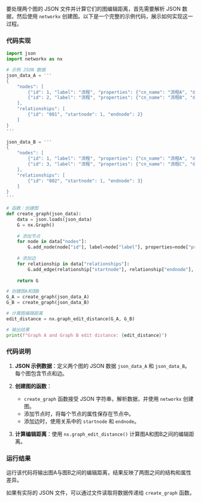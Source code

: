 要处理两个图的 JSON 文件并计算它们的图编辑距离，首先需要解析 JSON 数据，然后使用 `networkx` 创建图。以下是一个完整的示例代码，展示如何实现这一过程。

### 代码实现

```python
import json
import networkx as nx

# 示例 JSON 数据
json_data_A = '''
{
    "nodes": [
        {"id": 1, "label": "流程", "properties": {"cn_name": "流程A", "desc_cn": "描述A"}},
        {"id": 2, "label": "流程", "properties": {"cn_name": "流程B", "desc_cn": "描述B"}}
    ],
    "relationships": [
        {"id": "001", "startnode": 1, "endnode": 2}
    ]
}
'''

json_data_B = '''
{
    "nodes": [
        {"id": 1, "label": "流程", "properties": {"cn_name": "流程A", "desc_cn": "描述A"}},
        {"id": 3, "label": "流程", "properties": {"cn_name": "流程C", "desc_cn": "描述C"}}
    ],
    "relationships": [
        {"id": "002", "startnode": 1, "endnode": 3}
    ]
}
'''

# 函数：创建图
def create_graph(json_data):
    data = json.loads(json_data)
    G = nx.Graph()
    
    # 添加节点
    for node in data["nodes"]:
        G.add_node(node["id"], label=node["label"], properties=node["properties"])
    
    # 添加边
    for relationship in data["relationships"]:
        G.add_edge(relationship["startnode"], relationship["endnode"], id=relationship["id"])
    
    return G

# 创建图A和图B
G_A = create_graph(json_data_A)
G_B = create_graph(json_data_B)

# 计算图编辑距离
edit_distance = nx.graph_edit_distance(G_A, G_B)

# 输出结果
print(f"Graph A and Graph B edit distance: {edit_distance}")
```

### 代码说明

1. **JSON 示例数据**：定义两个图的 JSON 数据 `json_data_A` 和 `json_data_B`。每个图包含节点和边。

2. **创建图的函数**：
   - `create_graph` 函数接受 JSON 字符串，解析数据，并使用 `networkx` 创建图。
   - 添加节点时，将每个节点的属性保存在节点中。
   - 添加边时，使用关系中的 `startnode` 和 `endnode`。

3. **计算编辑距离**：使用 `nx.graph_edit_distance()` 计算图A和图B之间的编辑距离。

### 运行结果
运行该代码将输出图A与图B之间的编辑距离，结果反映了两图之间的结构和属性差异。

如果有实际的 JSON 文件，可以通过文件读取将数据传递给 `create_graph` 函数。